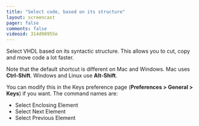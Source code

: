 ```yaml
---
title: "Select code, based on its structure"
layout: screencast 
pager: false
comments: false
videoid: 314d98955e
---
```

Select VHDL based on its syntactic structure. This allows you to cut, copy and move code a lot faster.

Note that the default shortcut is different on Mac and Windows.
Mac uses **Ctrl-Shift**. Windows and Linux use **Alt-Shift**.

You can modify this in the Keys preference page (**Preferences > General > Keys**) if you want.
The command names are:

* Select Enclosing Element
* Select Next Element
* Select Previous Element
